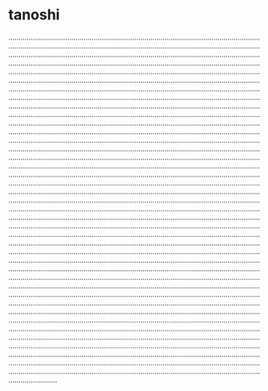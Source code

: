 # tanoshi

........................................................................................................................................................................................................................................................................................................................................................................................................................................................................................................................................................................................................................................................................................................................................................................................................................................................................................................................................................................................................................................................................................................................................................................................................................................................................................................................................................................................................................................................................................................................................................................................................................................................................................................................................................................................................................................................................................................................................................................................................................................................................................................................................................................................................................................................................................................................................................................................................................................................................................................................................................................................................................................................................................................................................................................................................................................................................................................................................................................................................................................................................................................................................................................................................................................................................................................................................................................................................................................................................................................................................................................................................................................................................................................................................................................................................................................................................................................................................................................................................................................................................................................................................................................................................................................................................................................................................................................................................................................................................................................................................................................................................................................................................................................................................................................................................................................................................................................................................................................................................................................................................................................................................................................................
